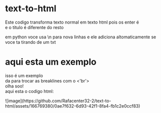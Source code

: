 # text-to-html
Este codigo transforma texto normal em texto html pois os enter é <br> e o titulo é diferente do resto

em python voce usa \n para nova linhas e ele adiciona altomaticamente se voce ta tirando de um txt
<html>
  <body>
    <h1>aqui esta um exemplo</h1> <p>isso é um exemplo<br>da para trocar as breaklines com o <'br'><br>olha soo!<br>aqui esta o codigo html:</p>
  </body>
</html>
![image](https://github.com/Rafacenter32-2/text-to-html/assets/166769380/0ae7f632-6d93-42f1-8fa4-fb1c2e0ccf83)
